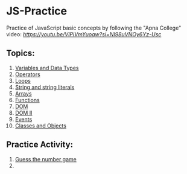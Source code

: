 # JS-Practice
Practice of JavaScript basic concepts by following the "Apna College" video: *https://youtu.be/VlPiVmYuoqw?si=NI98uVNOy6Yz-Usc*

## Topics:

1. [Variables and Data Types](https://github.com/Faiqa-batool/JS-Practice/tree/main/1.%20Variables%20and%20Data%20types)
2. [Operators](https://github.com/Faiqa-batool/JS-Practice/tree/main/2.%20Operators)
3. [Loops](https://github.com/Faiqa-batool/JS-Practice/tree/main/3.%20Loops)
4. [String and string literals](https://github.com/Faiqa-batool/JS-Practice/tree/main/4.%20String%20and%20string%20literals)
5. [Arrays](https://github.com/Faiqa-batool/JS-Practice/tree/main/5.%20Arrays)
6. [Functions](https://github.com/Faiqa-batool/JS-Practice/tree/main/6.%20Functions)
7. [DOM](https://github.com/Faiqa-batool/JS-Practice/tree/main/7.%20DOM)
8. [DOM II](https://github.com/Faiqa-batool/JS-Practice/tree/main/8.%20DOM%20II)
9. [Events](https://github.com/Faiqa-batool/JS-Practice/tree/main/9.%20Events)
10. [Classes and Objects](https://github.com/Faiqa-batool/JS-Practice/tree/main/10.%20Classes%20and%20Objects)

## Practice Activity:

1. [Guess the number game](https://github.com/Faiqa-batool/JS-Practice/tree/main/Guess%20the%20number)
2. 
